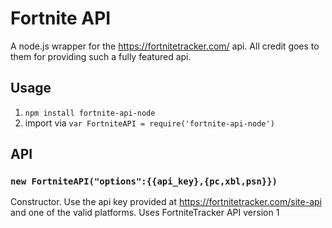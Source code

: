 # Fortnite API
A node.js wrapper for the https://fortnitetracker.com/ api. All credit goes to them for providing such a fully featured api.

## Usage

1. `npm install fortnite-api-node`
2. import via 
`var FortniteAPI = require('fortnite-api-node')`

## API

### `new FortniteAPI("options":{{api_key},{pc,xbl,psn}})`
Constructor. Use the api key provided at https://fortnitetracker.com/site-api and one of the valid platforms. Uses FortniteTracker API version 1

